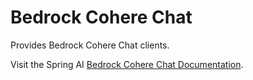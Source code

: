 # Bedrock Cohere Chat

Provides Bedrock Cohere Chat clients.

Visit the Spring AI [Bedrock Cohere Chat Documentation](https://docs.spring.io/spring-ai/reference/api/clients/bedrock/bedrock-cohere.html).